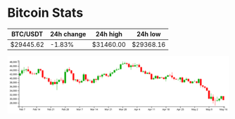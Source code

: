 # Bitcoin Stats

BTC/USDT|24h change|24h high|24h low|
|---|---|---|---|
|$29445.62|-1.83%|$31460.00|$29368.16|

<img src="./chart.svg">
